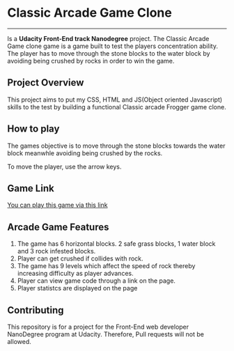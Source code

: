 # Classic Arcade Game Clone
___

Is a **Udacity Front-End track Nanodegree** project.
The Classic Arcade Game clone game is a game built to test the players concentration ability. The player has to move through the stone blocks to the water block by avoiding being crushed by rocks in order to win the game.


## Project Overview
This project aims to put my CSS, HTML and JS(Object oriented Javascript) skills to the test by building a functional Classic arcade Frogger game clone.

## How to play

The games objective is to move through the stone blocks towards the water block meanwhle avoiding being crushed by the rocks.

To move the player, use the arrow keys.


## Game Link

[You can play this game via this link]()

## Arcade Game Features

1. The game has 6 horizontal blocks. 2 safe grass blocks, 1 water block and 3 rock infested blocks.
2. Player can get crushed if collides with rock.
3. The game has 9 levels which affect the speed of rock thereby increasing difficulty as player advances.
4. Player can view game code through a link on the page.
5. Player statistcs are displayed on the page

## Contributing
This repository is for a project for the Front-End web developer NanoDegree program at Udacity. Therefore, Pull requests will not be allowed.


